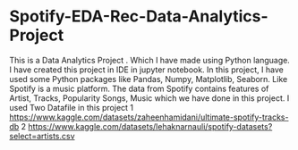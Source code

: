 # Spotify-EDA-Rec-Data-Analytics-Project
This is a Data Analytics Project . Which I have made using Python language. I have created this project in IDE in jupyter notebook. In this project, I have used some Python packages like Pandas, Numpy, Matplotlib, Seaborn. Like Spotify is a music platform. The data from Spotify contains features of Artist, Tracks, Popularity Songs, Music which we have done in this project. I used Two Datafile in this project 
                                          1 https://www.kaggle.com/datasets/zaheenhamidani/ultimate-spotify-tracks-db
                                          2 https://www.kaggle.com/datasets/lehaknarnauli/spotify-datasets?select=artists.csv        
